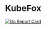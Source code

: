 <!-- markdownlint-disable MD033 -->

# KubeFox

[![Go Report Card](https://goreportcard.com/badge/github.com/xigxog/kubefox)](https://goreportcard.com/report/github.com/xigxog/kubefox)
